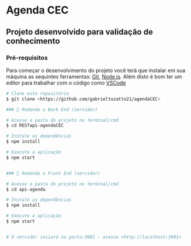 # Agenda CEC 

## Projeto desenvolvido para validação de conhecimento

### Pré-requisitos

Para começar o desenvolvimento do projeto você terá que instalar em sua máquina as sequintes ferramentas:
[Git](https://git-scm.com), [Node.js](https://nodejs.org/en/).
Além disto é bom ter um editor para trabalhar com o código como [VSCode](https://code.visualstudio.com/)

```bash
# Clone este repositório
$ git clone <https://github.com/gabrieltozatto21/agendaCEC> 

### 🎲 Rodando o Back End (servidor)

# Acesse a pasta do projeto no terminal/cmd
$ cd RESTapi-agendaCEC 

# Instale as dependências
$ npm install 

# Execute a aplicação 
$ npm start 


### 🎲 Rodando o Front End (servidor)

# Acesse a pasta do projeto no terminal/cmd
$ cd api-agenda 

# Instale as dependências
$ npm install 

# Execute a aplicação 
$ npm start 


# O servidor inciará na porta:3001 - acesse <http://localhost:3001>
```